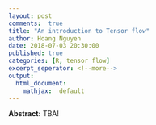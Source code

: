 ```yaml
---
layout: post
comments:  true
title: "An introduction to Tensor flow"
author: Hoang Nguyen
date: 2018-07-03 20:30:00
published: true
categories: [R, tensor flow]
excerpt_seperator: <!--more-->
output:
  html_document:
    mathjax:  default
---
```


**Abstract:** TBA! 
